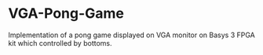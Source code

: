 # VGA-Pong-Game
Implementation of a pong game displayed on VGA monitor on Basys 3 FPGA kit which controlled by bottoms.
